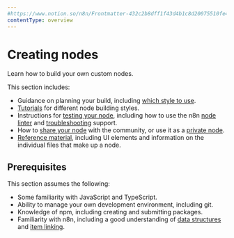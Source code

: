 ```yaml
---
#https://www.notion.so/n8n/Frontmatter-432c2b8dff1f43d4b1c8d20075510fe4
contentType: overview
---
```


# Creating nodes

Learn how to build your own custom nodes.

This section includes:

* Guidance on planning your build, including [which style to use](/integrations/creating-nodes/plan/choose-node-method/).
* [Tutorials](/integrations/creating-nodes/build/) for different node building styles.
* Instructions for [testing your node](/integrations/creating-nodes/test/), including how to use the n8n [node linter](/integrations/creating-nodes/test/node-linter/) and [troubleshooting](/integrations/creating-nodes/test/troubleshooting-node-development/) support.
* How to [share your node](/integrations/creating-nodes/deploy/submit-community-nodes/) with the community, or use it as a [private node](/integrations/creating-nodes/deploy/install-private-nodes/).
* [Reference material](/integrations/creating-nodes/build/reference/), including UI elements and information on the individual files that make up a node.

## Prerequisites

This section assumes the following:

* Some familiarity with JavaScript and TypeScript.
* Ability to manage your own development environment, including git.
* Knowledge of npm, including creating and submitting packages.
* Familiarity with n8n, including a good understanding of [data structures](/data/data-structure/) and [item linking](/data/data-mapping/data-item-linking/).
